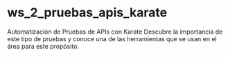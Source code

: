 # ws_2_pruebas_apis_karate
Automatización de Pruebas de APIs con Karate Descubre la importancia de este tipo de pruebas y conoce una de las herramientas que se usan en el área para este propósito.
